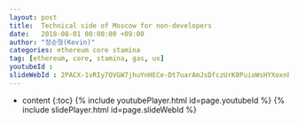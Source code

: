 ```yaml
---
layout: post
title:  Technical side of Moscow for non-developers
date:   2018-08-01 00:00:00 +09:00
author: "정순형(Kevin)"
categories: ethereum core stamina
tag: [ethereum, core, stamina, gas, ux]
youtubeId :
slideWebId : 2PACX-1vRIy7OVGW7jhuYnHECe-Dt7uarAmJsDfczUrK8PuioWsHYXoxnPm_28u_K1wuO4ZLgdEfaGhxlQonXC
---
```

* content
{:toc}
{% include youtubePlayer.html id=page.youtubeId %}
{% include slidePlayer.html id=page.slideWebId %}
